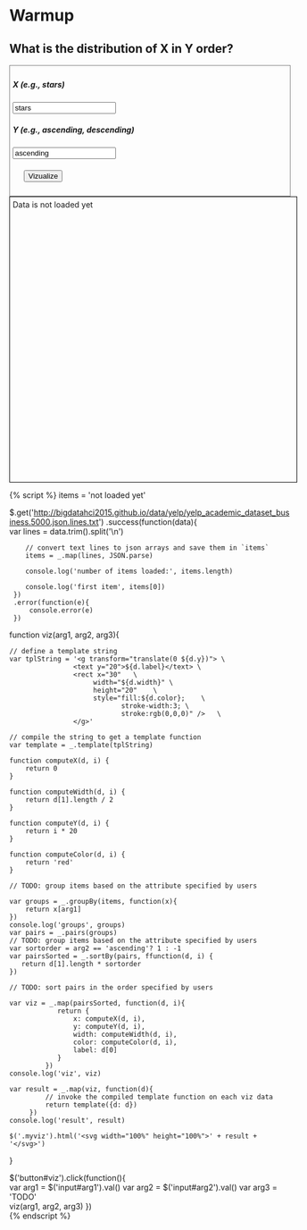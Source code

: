 # Warmup

## What is the distribution of X in Y order?

<div style="border:1px grey solid; padding:5px;">
    <div><h5>X (e.g., stars)</h5>
        <input id="arg1" type="text" value="stars"/>
    </div>
    <div><h5>Y (e.g., ascending, descending)</h5>
        <input id="arg2" type="text" value="ascending"/>
    </div>
    <div style="margin:20px;">
        <button id="viz">Vizualize</button>
    </div>
</div>

<div class="myviz" style="width:100%; height:500px; border: 1px black solid; padding: 5px;">
Data is not loaded yet
</div>

{% script %}
items = 'not loaded yet'

$.get('http://bigdatahci2015.github.io/data/yelp/yelp_academic_dataset_business.5000.json.lines.txt')
    .success(function(data){        
        var lines = data.trim().split('\n')

        // convert text lines to json arrays and save them in `items`
        items = _.map(lines, JSON.parse)

        console.log('number of items loaded:', items.length)

        console.log('first item', items[0])
     })
     .error(function(e){
         console.error(e)
     })

function viz(arg1, arg2, arg3){    

    // define a template string
    var tplString = '<g transform="translate(0 ${d.y})"> \
                    <text y="20">${d.label}</text> \
                    <rect x="30"   \
                         width="${d.width}" \
                         height="20"    \
                         style="fill:${d.color};    \
                                stroke-width:3; \
                                stroke:rgb(0,0,0)" />   \
                    </g>'

    // compile the string to get a template function
    var template = _.template(tplString)

    function computeX(d, i) {
        return 0
    }

    function computeWidth(d, i) {        
        return d[1].length / 2
    }

    function computeY(d, i) {
        return i * 20
    }

    function computeColor(d, i) {
        return 'red'
    }

    // TODO: group items based on the attribute specified by users

    var groups = _.groupBy(items, function(x){
        return x[arg1]
    })
    console.log('groups', groups)
    var pairs = _.pairs(groups)
    // TODO: group items based on the attribute specified by users
    var sortorder = arg2 == 'ascending'? 1 : -1
    var pairsSorted = _.sortBy(pairs, ffunction(d, i) {
       return d[1].length * sortorder
    })

    // TODO: sort pairs in the order specified by users

    var viz = _.map(pairsSorted, function(d, i){                
                return {
                    x: computeX(d, i),
                    y: computeY(d, i),
                    width: computeWidth(d, i),
                    color: computeColor(d, i),
                    label: d[0]
                }
             })
    console.log('viz', viz)

    var result = _.map(viz, function(d){
             // invoke the compiled template function on each viz data
             return template({d: d})
         })
    console.log('result', result)

    $('.myviz').html('<svg width="100%" height="100%">' + result + '</svg>')
}

$('button#viz').click(function(){    
    var arg1 = $('input#arg1').val()
    var arg2 = $('input#arg2').val()
    var arg3 = 'TODO'    
    viz(arg1, arg2, arg3)
})  
{% endscript %}

